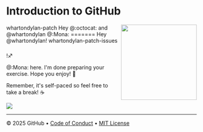 # Introduction to GitHub

<img src="https://octodex.github.com/images/Professortocat_v2.png" align="right" height="200px" />
whartondylan-patch
Hey @:octocat: and @whartondylan
@:Mona:
=======
Hey @whartondylan!
 whartondylan-patch-issues

###

!♐

@:Mona: here. I'm done preparing your exercise. Hope you enjoy! 💚

Remember, it's self-paced so feel free to take a break! ☕️

[![](https://img.shields.io/badge/Go%20to%20Exercise-%E2%86%92-1f883d?style=for-the-badge&logo=github&labelColor=197935)](https://github.com/whartondylan/introduction/issues/22)

---

&copy; 2025 GitHub &bull; [Code of Conduct](https://www.contributor-covenant.org/version/2/1/code_of_conduct/code_of_conduct.md) &bull; [MIT License](https://gh.io/mit)

